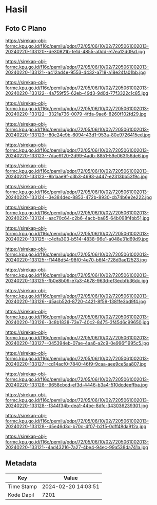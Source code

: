 # Hasil

## Foto C Plano

https://sirekap-obj-formc.kpu.go.id/f16c/pemilu/pdpr/72/05/06/10/02/7205061002013-20240220-133120--de30821b-fe1d-4855-a0dd-e17ea12d09a1.jpg

https://sirekap-obj-formc.kpu.go.id/f16c/pemilu/pdpr/72/05/06/10/02/7205061002013-20240220-133121--a412ad4e-9553-4432-a718-a18e24fa01bb.jpg

https://sirekap-obj-formc.kpu.go.id/f16c/pemilu/pdpr/72/05/06/10/02/7205061002013-20240220-133122--4a759f55-62eb-49d3-9d0d-77f3322c1c85.jpg

https://sirekap-obj-formc.kpu.go.id/f16c/pemilu/pdpr/72/05/06/10/02/7205061002013-20240220-133122--3321a736-0079-4fda-9ae6-8260f102fd29.jpg

https://sirekap-obj-formc.kpu.go.id/f16c/pemilu/pdpr/72/05/06/10/02/7205061002013-20240220-133123--80c24e9b-6094-43d1-953a-80e9726415ed.jpg

https://sirekap-obj-formc.kpu.go.id/f16c/pemilu/pdpr/72/05/06/10/02/7205061002013-20240220-133123--7dae9120-2d99-4adb-8851-59e063f56de6.jpg

https://sirekap-obj-formc.kpu.go.id/f16c/pemilu/pdpr/72/05/06/10/02/7205061002013-20240220-133123--8b1aae9f-c3b3-4693-a447-e2313bb53f9c.jpg

https://sirekap-obj-formc.kpu.go.id/f16c/pemilu/pdpr/72/05/06/10/02/7205061002013-20240220-133124--3e384dec-8853-472b-8930-cb74b6e2e222.jpg

https://sirekap-obj-formc.kpu.go.id/f16c/pemilu/pdpr/72/05/06/10/02/7205061002013-20240220-133124--aac70c64-c2b6-4acb-ba85-64b098f4bb51.jpg

https://sirekap-obj-formc.kpu.go.id/f16c/pemilu/pdpr/72/05/06/10/02/7205061002013-20240220-133125--c4dfa303-b514-4838-96e1-a048e31d69d9.jpg

https://sirekap-obj-formc.kpu.go.id/f16c/pemilu/pdpr/72/05/06/10/02/7205061002013-20240220-133125--f1448d54-98f0-4e70-b6f4-728d3ae12523.jpg

https://sirekap-obj-formc.kpu.go.id/f16c/pemilu/pdpr/72/05/06/10/02/7205061002013-20240220-133125--fb0e8b09-e7a3-4678-963d-ef3ecbfb36dc.jpg

https://sirekap-obj-formc.kpu.go.id/f16c/pemilu/pdpr/72/05/06/10/02/7205061002013-20240220-133126--d5acb52d-8720-4421-8f59-1381fe3bd9f4.jpg

https://sirekap-obj-formc.kpu.go.id/f16c/pemilu/pdpr/72/05/06/10/02/7205061002013-20240220-133126--3c8b1838-73e7-40c2-8475-3f45d6c99650.jpg

https://sirekap-obj-formc.kpu.go.id/f16c/pemilu/pdpr/72/05/06/10/02/7205061002013-20240220-133127--045394eb-07ae-4aa6-a2c9-0e996f1995c5.jpg

https://sirekap-obj-formc.kpu.go.id/f16c/pemilu/pdpr/72/05/06/10/02/7205061002013-20240220-133127--cd14acf0-7840-46f9-9caa-aee9ce5aa807.jpg

https://sirekap-obj-formc.kpu.go.id/f16c/pemilu/pdpr/72/05/06/10/02/7205061002013-20240220-133128--9658cbcd-ef3d-4446-b3a4-510dcdeeffba.jpg

https://sirekap-obj-formc.kpu.go.id/f16c/pemilu/pdpr/72/05/06/10/02/7205061002013-20240220-133128--f344f34b-dea1-44be-8dfc-343036239301.jpg

https://sirekap-obj-formc.kpu.go.id/f16c/pemilu/pdpr/72/05/06/10/02/7205061002013-20240220-133128--d5e46d3d-b70c-4f07-b2f5-0dff48da912a.jpg

https://sirekap-obj-formc.kpu.go.id/f16c/pemilu/pdpr/72/05/06/10/02/7205061002013-20240220-133121--4ad43216-7a27-4be4-94ec-99a538da741a.jpg


## Metadata

| Key        | Value               |
| ---------- | ------------------- |
| Time Stamp | 2024-02-20 14:03:51 |
| Kode Dapil | 7201                |



